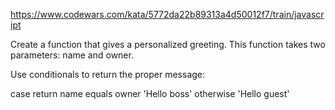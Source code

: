 https://www.codewars.com/kata/5772da22b89313a4d50012f7/train/javascript 

Create a function that gives a personalized greeting. This function takes two parameters: name and owner.

Use conditionals to return the proper message:

case	return
name equals owner	'Hello boss'
otherwise	'Hello guest'
